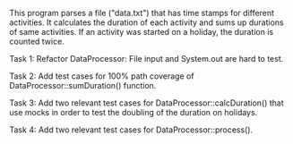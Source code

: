 This program parses a file ("data.txt") that has time stamps for different activities.
It calculates the duration of each activity and sums up durations of same activities.
If an activity was started on a holiday, the duration is counted twice.


Task 1:
Refactor DataProcessor: File input and System.out are hard to test.

Task 2:
Add test cases for 100% path coverage of DataProcessor::sumDuration() function.

Task 3:
Add two relevant test cases for DataProcessor::calcDuration() that use mocks in order
to test the doubling of the duration on holidays.

Task 4:
Add two relevant test cases for DataProcessor::process().